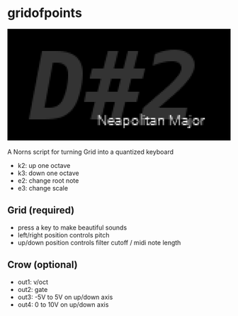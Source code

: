 # gridofpoints

![](gridofpoints.png)

A Norns script for turning Grid into a quantized keyboard

- k2: up one octave
- k3: down one octave
- e2: change root note
- e3: change scale

## Grid (required)

- press a key to make beautiful sounds
- left/right position controls pitch
- up/down position controls filter cutoff / midi note length

## Crow (optional)

- out1: v/oct
- out2: gate
- out3: -5V to 5V on up/down axis
- out4: 0 to 10V on up/down axis
